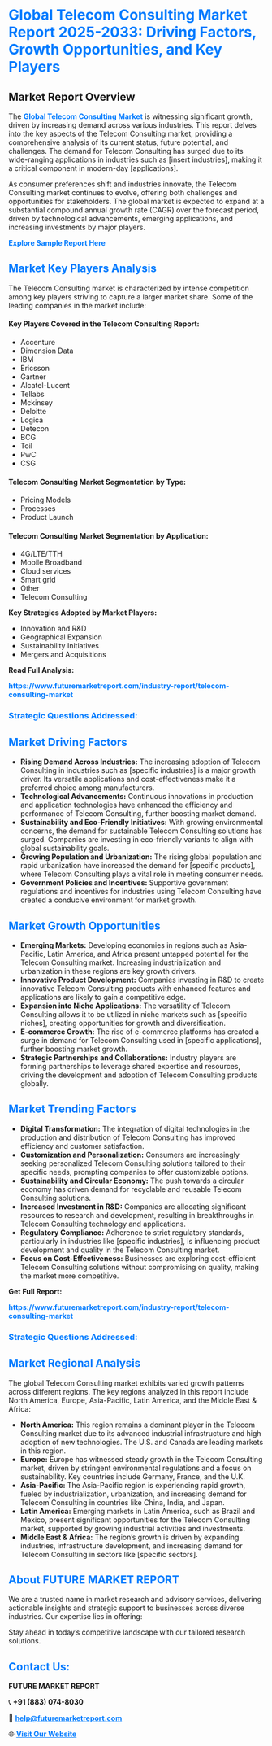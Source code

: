 <h1 style="color: #007BFF;">Global Telecom Consulting Market Report 2025-2033: Driving Factors, Growth Opportunities, and Key Players</h1>

<section id="overview">
<h2>Market Report Overview</h2>
<p>The <a href="https://www.futuremarketreport.com/industry-report/telecom-consulting-market" style="color: #007BFF; text-decoration: none;"><strong>Global Telecom Consulting Market</strong></a> is witnessing significant growth, driven by increasing demand across various industries. This report delves into the key aspects of the Telecom Consulting market, providing a comprehensive analysis of its current status, future potential, and challenges. The demand for Telecom Consulting has surged due to its wide-ranging applications in industries such as [insert industries], making it a critical component in modern-day [applications].</p>
<p>As consumer preferences shift and industries innovate, the Telecom Consulting market continues to evolve, offering both challenges and opportunities for stakeholders. The global market is expected to expand at a substantial compound annual growth rate (CAGR) over the forecast period, driven by technological advancements, emerging applications, and increasing investments by major players.</p>
</section>

<section id="overview">
<p><a href="https://www.futuremarketreport.com/request-sample/reportId=122566" style="color: #007BFF; text-decoration: none;"><strong>Explore Sample Report Here</strong></a></p>
</section>

<section id="key-players">
<h2 style="color: #007BFF;">Market Key Players Analysis</h2>
<p>The Telecom Consulting market is characterized by intense competition among key players striving to capture a larger market share. Some of the leading companies in the market include:</p>
<h4>Key Players Covered in the Telecom Consulting Report:</h4>
<ul><li>Accenture</li><li>Dimension Data</li><li>IBM</li><li>Ericsson</li><li>Gartner</li><li>Alcatel-Lucent</li><li>Tellabs</li><li>Mckinsey</li><li>Deloitte</li><li>Logica</li><li>Detecon</li><li>BCG</li><li>Toil</li><li>PwC</li><li>CSG</li></ul>
<h4>Telecom Consulting Market Segmentation by Type:</h4>
<ul><li>Pricing Models</li><li>Processes</li><li>Product Launch</li></ul>

<h4>Telecom Consulting Market Segmentation by Application:</h4>
<ul><li>4G/LTE/TTH</li><li>Mobile Broadband</li><li>Cloud services</li><li>Smart grid</li><li>Other</li><li>Telecom Consulting</li></ul>
<p><strong>Key Strategies Adopted by Market Players:</strong></p>
<ul>
<li>Innovation and R&D</li>
<li>Geographical Expansion</li>
<li>Sustainability Initiatives</li>
<li>Mergers and Acquisitions</li>
</ul>
</section>

<section>
<p><strong>Read Full Analysis: </strong></p><a href="https://www.futuremarketreport.com/industry-report/telecom-consulting-market" style="color: #007BFF; text-decoration: none;"><strong>https://www.futuremarketreport.com/industry-report/telecom-consulting-market</strong></a>
<h3 style="color: #007BFF;">Strategic Questions Addressed:</h3>
</section>

<section id="driving-factors">
<h2 style="color: #007BFF;">Market Driving Factors</h2>
<ul>
<li><strong>Rising Demand Across Industries:</strong> The increasing adoption of Telecom Consulting in industries such as [specific industries] is a major growth driver. Its versatile applications and cost-effectiveness make it a preferred choice among manufacturers.</li>
<li><strong>Technological Advancements:</strong> Continuous innovations in production and application technologies have enhanced the efficiency and performance of Telecom Consulting, further boosting market demand.</li>
<li><strong>Sustainability and Eco-Friendly Initiatives:</strong> With growing environmental concerns, the demand for sustainable Telecom Consulting solutions has surged. Companies are investing in eco-friendly variants to align with global sustainability goals.</li>
<li><strong>Growing Population and Urbanization:</strong> The rising global population and rapid urbanization have increased the demand for [specific products], where Telecom Consulting plays a vital role in meeting consumer needs.</li>
<li><strong>Government Policies and Incentives:</strong> Supportive government regulations and incentives for industries using Telecom Consulting have created a conducive environment for market growth.</li>
</ul>
</section>

<section id="growth-opportunities">
<h2 style="color: #007BFF;">Market Growth Opportunities</h2>
<ul>
<li><strong>Emerging Markets:</strong> Developing economies in regions such as Asia-Pacific, Latin America, and Africa present untapped potential for the Telecom Consulting market. Increasing industrialization and urbanization in these regions are key growth drivers.</li>
<li><strong>Innovative Product Development:</strong> Companies investing in R&D to create innovative Telecom Consulting products with enhanced features and applications are likely to gain a competitive edge.</li>
<li><strong>Expansion into Niche Applications:</strong> The versatility of Telecom Consulting allows it to be utilized in niche markets such as [specific niches], creating opportunities for growth and diversification.</li>
<li><strong>E-commerce Growth:</strong> The rise of e-commerce platforms has created a surge in demand for Telecom Consulting used in [specific applications], further boosting market growth.</li>
<li><strong>Strategic Partnerships and Collaborations:</strong> Industry players are forming partnerships to leverage shared expertise and resources, driving the development and adoption of Telecom Consulting products globally.</li>
</ul>
</section>

<section id="trending-factors">
<h2 style="color: #007BFF;">Market Trending Factors</h2>
<ul>
<li><strong>Digital Transformation:</strong> The integration of digital technologies in the production and distribution of Telecom Consulting has improved efficiency and customer satisfaction.</li>
<li><strong>Customization and Personalization:</strong> Consumers are increasingly seeking personalized Telecom Consulting solutions tailored to their specific needs, prompting companies to offer customizable options.</li>
<li><strong>Sustainability and Circular Economy:</strong> The push towards a circular economy has driven demand for recyclable and reusable Telecom Consulting solutions.</li>
<li><strong>Increased Investment in R&D:</strong> Companies are allocating significant resources to research and development, resulting in breakthroughs in Telecom Consulting technology and applications.</li>
<li><strong>Regulatory Compliance:</strong> Adherence to strict regulatory standards, particularly in industries like [specific industries], is influencing product development and quality in the Telecom Consulting market.</li>
<li><strong>Focus on Cost-Effectiveness:</strong> Businesses are exploring cost-efficient Telecom Consulting solutions without compromising on quality, making the market more competitive.</li>
</ul>
</section>

<section>
<p><strong>Get Full Report: </strong></p><a href="https://www.futuremarketreport.com/industry-report/telecom-consulting-market" style="color: #007BFF; text-decoration: none;"><strong>https://www.futuremarketreport.com/industry-report/telecom-consulting-market</strong></a>
<h3 style="color: #007BFF;">Strategic Questions Addressed:</h3>
</section>


<section id="regional-analysis">
<h2 style="color: #007BFF;">Market Regional Analysis</h2>
<p>The global Telecom Consulting market exhibits varied growth patterns across different regions. The key regions analyzed in this report include North America, Europe, Asia-Pacific, Latin America, and the Middle East & Africa:</p>
<ul>
<li><strong>North America:</strong> This region remains a dominant player in the Telecom Consulting market due to its advanced industrial infrastructure and high adoption of new technologies. The U.S. and Canada are leading markets in this region.</li>
<li><strong>Europe:</strong> Europe has witnessed steady growth in the Telecom Consulting market, driven by stringent environmental regulations and a focus on sustainability. Key countries include Germany, France, and the U.K.</li>
<li><strong>Asia-Pacific:</strong> The Asia-Pacific region is experiencing rapid growth, fueled by industrialization, urbanization, and increasing demand for Telecom Consulting in countries like China, India, and Japan.</li>
<li><strong>Latin America:</strong> Emerging markets in Latin America, such as Brazil and Mexico, present significant opportunities for the Telecom Consulting market, supported by growing industrial activities and investments.</li>
<li><strong>Middle East & Africa:</strong> The region’s growth is driven by expanding industries, infrastructure development, and increasing demand for Telecom Consulting in sectors like [specific sectors].</li>
</ul>
</section>

<footer>
<h2 style="color: #007BFF;">About FUTURE MARKET REPORT</h2>
<p>We are a trusted name in market research and advisory services, delivering actionable insights and strategic support to businesses across diverse industries. Our expertise lies in offering:</p>

<p>Stay ahead in today’s competitive landscape with our tailored research solutions.</p>

<h2 style="color: #007BFF;">Contact Us:</h2>
<p><strong>FUTURE MARKET REPORT</strong></p>
<p>📞 <strong>+91 (883) 074-8030</strong></p>
<p>📧 <strong><a href="mailto:help@futuremarketreport.com" style="color: #007BFF;">help@futuremarketreport.com</a></strong></p>
<p>🌐 <strong><a href="https://www.futuremarketreport.com/" style="color: #007BFF;">Visit Our Website</a></strong></p>
</footer>